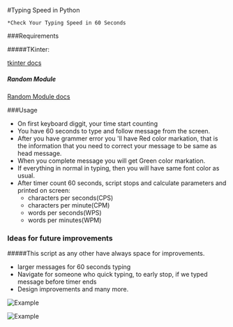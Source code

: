#Typing Speed in Python

    *Check Your Typing Speed in 60 Seconds

###Requirements

#####TKinter:

[tkinter docs](https://docs.python.org/3/library/tkinter.html)

##### Random Module
[Random Module docs](https://docs.python.org/3/library/random.html)

###Usage

* On first keyboard diggit, your time start counting
* You have 60 seconds to type and follow message from the screen.
* After you have grammer error you 'll have Red color markation, that is the information that 
      you need to correct your message to be same as head message.
* When you complete message you will get Green color markation.
* If everything in normal in typing, then you will have same font color as usual.
* After timer count 60 seconds, script stops and calculate parameters and printed on screen:
    - characters per seconds(CPS)
    - characters per minute(CPM)
    - words per seconds(WPS)
    - words per minutes(WPM)
    
    
### Ideas for future improvements

#####This script as any other have always space for improvements.
    
* larger messages for 60 seconds typing 
* Navigate for someone who quick typing, to early stop, if we typed message before timer ends
* Design improvements and many more.

![Example](C:/Users/Neo/Desktop/typing-speed-python/gui-design.jpg?raw=true "Title")

![Example](C:/Users/Neo/Desktop/typing-speed-python/gui2.jpg?raw=true "Title")